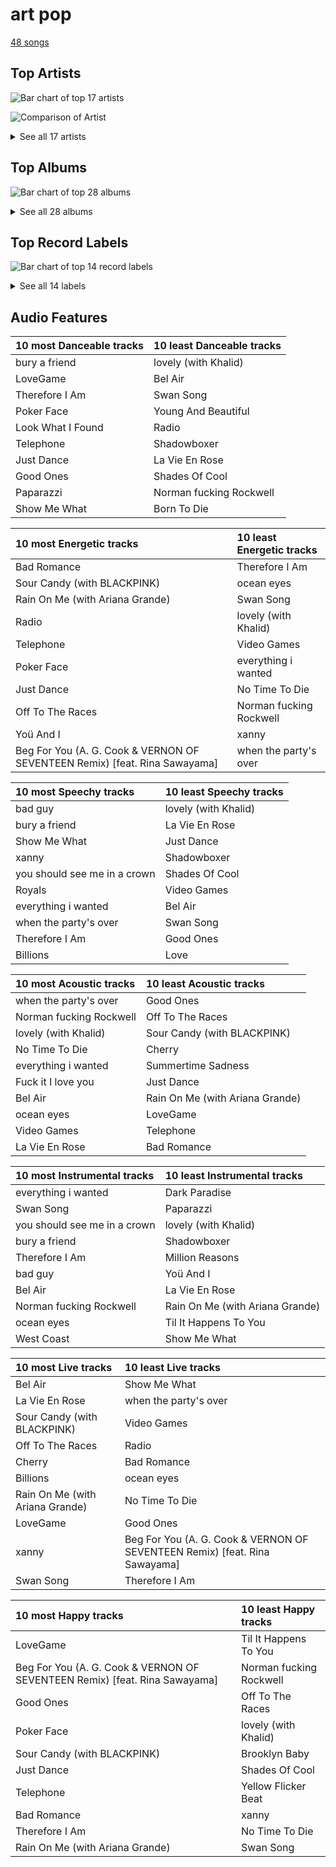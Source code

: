 # art pop

[48 songs](art_pop_tracks.md)

## Top Artists

![Bar chart of top 17 artists](../images/genres/art_pop/artists.png)

![Comparison of Artist](../images/genres/art_pop/artists_comparison.png)


<details>
<summary>See all 17 artists</summary>

|   Number of Tracks | Art                                                                                              | Artist                                       | 🔗                                                           |
|-------------------:|:-------------------------------------------------------------------------------------------------|:---------------------------------------------|:------------------------------------------------------------|
|                 17 | <img src="https://i.scdn.co/image/ab6761610000e5ebb99cacf8acd5378206767261" alt="" width="50" /> | [Lana Del Rey](../artists/lana_del_rey.md)   | [🔗](https://open.spotify.com/artist/00FQb4jTyendYWaN8pK0wa) |
|                 13 | <img src="https://i.scdn.co/image/ab6761610000e5ebc8d3d98a1bccbe71393dbfbf" alt="" width="50" /> | [Lady Gaga](../artists/lady_gaga.md)         | [🔗](https://open.spotify.com/artist/1HY2Jd0NmPuamShAr6KMms) |
|                 10 | <img src="https://i.scdn.co/image/ab6761610000e5ebd8b9980db67272cb4d2c3daf" alt="" width="50" /> | [Billie Eilish](../artists/billie_eilish.md) | [🔗](https://open.spotify.com/artist/6qqNVTkY8uBg9cP3Jd7DAH) |
|                  2 | <img src="https://i.scdn.co/image/ab6761610000e5eb9df0f924a5e609c8da143cd5" alt="" width="50" /> | A. G. Cook                                   | [🔗](https://open.spotify.com/artist/335TWGWGFan4vaacJzSiU8) |
|                  2 | <img src="https://i.scdn.co/image/ab6761610000e5eb576cb43281160e345f728b71" alt="" width="50" /> | Charli XCX                                   | [🔗](https://open.spotify.com/artist/25uiPmTg16RbhZWAqwLBy5) |
|                  2 | <img src="https://i.scdn.co/image/ab6761610000e5ebc4902f080d3620b3e6da80c3" alt="" width="50" /> | Lorde                                        | [🔗](https://open.spotify.com/artist/163tK9Wjr9P9DmM0AVK7lm) |
|                  1 | <img src="https://i.scdn.co/image/ab6761610000e5eb2c44e078944196a8c1eec256" alt="" width="50" /> | Colby O'Donis                                | [🔗](https://open.spotify.com/artist/7fObcBw9VM3x7ntWKCYl0z) |
|                  1 | <img src="https://i.scdn.co/image/ab6761610000e5eb676338904deb80cffb568216" alt="" width="50" /> | [Beyoncé](../artists/beyonc_.md)             | [🔗](https://open.spotify.com/artist/6vWDO969PvNqNYHIOW5v0m) |
|                  1 | <img src="https://i.scdn.co/image/ab6761610000e5eb31072db9da0311ecfabe96bf" alt="" width="50" /> | Khalid                                       | [🔗](https://open.spotify.com/artist/6LuN9FCkKOj5PcnpouEgny) |
|                  1 | <img src="https://i.scdn.co/image/ab6761610000e5ebcdce7620dc940db079bf4952" alt="" width="50" /> | [Ariana Grande](../artists/ariana_grande.md) | [🔗](https://open.spotify.com/artist/66CXWjxzNUsdJxJ2JdwvnR) |
|                  1 | <img src="https://i.scdn.co/image/ab6761610000e5ebd06f948216f34ea0298aef43" alt="" width="50" /> | Caroline Polachek                            | [🔗](https://open.spotify.com/artist/4Ge8xMJNwt6EEXOzVXju9a) |
|                  1 | <img src="https://i.scdn.co/image/ab6761610000e5ebc9690bc711d04b3d4fd4b87c" alt="" width="50" /> | [BLACKPINK](../artists/blackpink.md)         | [🔗](https://open.spotify.com/artist/41MozSoPIsD1dJM0CLPjZF) |
|                  1 | <img src="https://i.scdn.co/image/ab6761610000e5ebf178cbda9bd9a389581ff021" alt="" width="50" /> | Fiona Apple                                  | [🔗](https://open.spotify.com/artist/3g2kUQ6tHLLbmkV7T4GPtL) |
|                  1 | <img src="https://i.scdn.co/image/ab6761610000e5eba8b955d42229e4cbd03d4cd8" alt="" width="50" /> | VERNON                                       | [🔗](https://open.spotify.com/artist/2Y34b9AOK30zXgL7cAH4NG) |
|                  1 | <img src="https://i.scdn.co/image/ab6761610000e5ebd6442ba68c144b0c84b207a4" alt="" width="50" /> | Rina Sawayama                                | [🔗](https://open.spotify.com/artist/2KEqzdPS7M5YwGmiuPTdr5) |
|                  1 | <img src="https://i.scdn.co/image/ab6761610000e5eb1e9c5c07c1244a637929678c" alt="" width="50" /> | VÉRITÉ                                       | [🔗](https://open.spotify.com/artist/1Fr6agZ6iSM5Ynn2k4C8sc) |
|                  1 | <img src="https://i.scdn.co/image/ab6761610000e5eb1271f542dad4241c87250fe5" alt="" width="50" /> | Cecile Believe                               | [🔗](https://open.spotify.com/artist/0nZHjqvdLoBy50ZzUH5FNU) |

</details>

## Top Albums

![Bar chart of top 28 albums](../images/genres/art_pop/albums.png)


<details>
<summary>See all 28 albums</summary>

|   Number of Tracks | Art                                                                                              | Album                                                                      | 🔗                                                          |
|-------------------:|:-------------------------------------------------------------------------------------------------|:---------------------------------------------------------------------------|:-----------------------------------------------------------|
|                  6 | <img src="https://i.scdn.co/image/ab67616d0000b273a1c37f3fd969287c03482c3b" alt="" width="50" /> | Born To Die                                                                | [🔗](https://open.spotify.com/album/4X8hAqIWpQyQks2yRhyqs4) |
|                  5 | <img src="https://i.scdn.co/image/ab67616d0000b27350a3147b4edd7701a876c6ce" alt="" width="50" /> | WHEN WE ALL FALL ASLEEP, WHERE DO WE GO?                                   | [🔗](https://open.spotify.com/album/0S0KGZnfBGSIssfF54WSJh) |
|                  4 | <img src="https://i.scdn.co/image/ab67616d0000b273631810af03785dbad83f5c81" alt="" width="50" /> | The Fame                                                                   | [🔗](https://open.spotify.com/album/1jpUMnKpRlng1OJN7LJauV) |
|                  3 | <img src="https://i.scdn.co/image/ab67616d0000b2731624590458126fc8b8c64c2f" alt="" width="50" /> | Ultraviolence (Deluxe)                                                     | [🔗](https://open.spotify.com/album/1ORxRsK3MrSLvh7VQTF01F) |
|                  3 | <img src="https://i.scdn.co/image/ab67616d0000b273879e9318cb9f4e05ee552ac9" alt="" width="50" /> | Norman Fucking Rockwell!                                                   | [🔗](https://open.spotify.com/album/5XpEKORZ4y6OrCZSKsi46A) |
|                  2 | <img src="https://i.scdn.co/image/ab67616d0000b2735c9890c0456a3719eeecd8aa" alt="" width="50" /> | The Fame Monster (Deluxe Edition)                                          | [🔗](https://open.spotify.com/album/6rePArBMb5nLWEaY9aQqL4) |
|                  2 | <img src="https://i.scdn.co/image/ab67616d0000b27395e2fd1accb339fa14878190" alt="" width="50" /> | Lust For Life                                                              | [🔗](https://open.spotify.com/album/7xYiTrbTL57QO0bb4hXIKo) |
|                  2 | <img src="https://i.scdn.co/image/ab67616d0000b2736040effba89b9b00a6f6743a" alt="" width="50" /> | Chromatica                                                                 | [🔗](https://open.spotify.com/album/05c49JgPmL4Uz2ZeqRx5SP) |
|                  2 | <img src="https://i.scdn.co/image/ab67616d0000b273e2d156fdc691f57900134342" alt="" width="50" /> | A Star Is Born Soundtrack                                                  | [🔗](https://open.spotify.com/album/4sLtOBOzn4s3GDUv3c5oJD) |
|                  1 | <img src="https://i.scdn.co/image/ab67616d0000b2738a3f0a3ca7929dea23cd274c" alt="" width="50" /> | lovely (with Khalid)                                                       | [🔗](https://open.spotify.com/album/2sBB17RXTamvj7Ncps15AK) |
|                  1 | <img src="https://i.scdn.co/image/ab67616d0000b273f2248cf6dad1d6c062587249" alt="" width="50" /> | everything i wanted                                                        | [🔗](https://open.spotify.com/album/4i3rAwPw7Ln2YrKDusaWyT) |
|                  1 | <img src="https://i.scdn.co/image/ab67616d0000b273a9f6c04ba168640b48aa5795" alt="" width="50" /> | dont smile at me                                                           | [🔗](https://open.spotify.com/album/7fRrTyKvE4Skh93v97gtcU) |
|                  1 | <img src="https://i.scdn.co/image/ab67616d0000b273d7fb3e4c63020039d1cff6b2" alt="" width="50" /> | Young And Beautiful                                                        | [🔗](https://open.spotify.com/album/1D92WOHWUI2AGQCCdplcXL) |
|                  1 | <img src="https://i.scdn.co/image/ab67616d0000b27374b226f1b53ca4902dedce2a" alt="" width="50" /> | Yellow Flicker Beat (From The Hunger Games: Mockingjay Part 1)             | [🔗](https://open.spotify.com/album/7sg5iqMiDrM2aJqLAmv83V) |
|                  1 | <img src="https://i.scdn.co/image/ab67616d0000b273969438a8091085c2472a0766" alt="" width="50" /> | Til It Happens To You                                                      | [🔗](https://open.spotify.com/album/00qjYaNSNpQCZHhCpAlH60) |
|                  1 | <img src="https://i.scdn.co/image/ab67616d0000b273b254ca0983d65ede8e3d2f7a" alt="" width="50" /> | Tidal                                                                      | [🔗](https://open.spotify.com/album/5gVBXH8MT6zfdRkjp7qT18) |
|                  1 | <img src="https://i.scdn.co/image/ab67616d0000b273ce94afb9aa5d73f00852a45b" alt="" width="50" /> | Somebody Else                                                              | [🔗](https://open.spotify.com/album/3Q4yhhyFA2cpZq2FGOgMwU) |
|                  1 | <img src="https://i.scdn.co/image/ab67616d0000b273187331e276c898d39764cc98" alt="" width="50" /> | Pure Heroine                                                               | [🔗](https://open.spotify.com/album/0rmhjUgoVa17LZuS8xWQ3v) |
|                  1 | <img src="https://i.scdn.co/image/ab67616d0000b2734123029b8c0648e8f1fad18a" alt="" width="50" /> | Paradise                                                                   | [🔗](https://open.spotify.com/album/1JnjcAIKQ9TSJFVFierTB8) |
|                  1 | <img src="https://i.scdn.co/image/ab67616d0000b273f7b7174bef6f3fbfda3a0bb7" alt="" width="50" /> | No Time To Die                                                             | [🔗](https://open.spotify.com/album/5sXSHscDjBez8VF20cSyad) |
|                  1 | <img src="https://i.scdn.co/image/ab67616d0000b2738093238ec0c71ef7c95c8fb1" alt="" width="50" /> | Joanne (Deluxe)                                                            | [🔗](https://open.spotify.com/album/2ZUwFxlWo0gwTsvZ6L4Meh) |
|                  1 | <img src="https://i.scdn.co/image/ab67616d0000b273a3b3f48ca81acacb3ad4ec8a" alt="" width="50" /> | Honeymoon                                                                  | [🔗](https://open.spotify.com/album/2DpEBrjCur1ythIZ10gJWw) |
|                  1 | <img src="https://i.scdn.co/image/ab67616d0000b2732a038d3bf875d23e4aeaa84e" alt="" width="50" /> | Happier Than Ever                                                          | [🔗](https://open.spotify.com/album/0JGOiO34nwfUdDrD612dOp) |
|                  1 | <img src="https://i.scdn.co/image/ab67616d0000b273f629eb64fd8ef76a97b154f5" alt="" width="50" /> | CRASH                                                                      | [🔗](https://open.spotify.com/album/1QqipMXWzJhr6yfcNKTp8B) |
|                  1 | <img src="https://i.scdn.co/image/ab67616d0000b2734ba15b951a5cff36133ca5bd" alt="" width="50" /> | Born This Way                                                              | [🔗](https://open.spotify.com/album/2KkMVsxymoNR7hRmBcMttd) |
|                  1 | <img src="https://i.scdn.co/image/ab67616d0000b2731bf7d80f4a7bf4ed02da9fad" alt="" width="50" /> | Billions                                                                   | [🔗](https://open.spotify.com/album/4DpAPqdJ1jVhoWZrxWLRH5) |
|                  1 | <img src="https://i.scdn.co/image/ab67616d0000b273b0ed835957dbf3c63184a3bc" alt="" width="50" /> | Beg For You (A. G. Cook & VERNON OF SEVENTEEN Remix) [feat. Rina Sawayama] | [🔗](https://open.spotify.com/album/6snPKZGUbpydW2XJu9ievq) |
|                  1 | <img src="https://i.scdn.co/image/ab67616d0000b2735f4269ee2c76394d8f3d1309" alt="" width="50" /> | 7G                                                                         | [🔗](https://open.spotify.com/album/16NHNs15w1bpkFiBOUgDaB) |

</details>


## Top Record Labels

![Bar chart of top 14 record labels](../images/genres/art_pop/labels.png)


<details>
<summary>See all 14 labels</summary>

|   Number of Tracks | Label                                                                                   |
|-------------------:|:----------------------------------------------------------------------------------------|
|                 19 | [Interscope Records](../labels/interscope_records.md)                                   |
|                 17 | [Polydor Records](../labels/polydor_records.md)                                         |
|                 10 | [Darkroom](../labels/darkroom.md)                                                       |
|                  2 | [A Star is Born OST](../labels/a_star_is_born_ost.md)                                   |
|                  1 | [Work](../labels/work.md)                                                               |
|                  1 | [VÉRITÉ](../labels/v_rit_.md)                                                           |
|                  1 | [Universal Music New Zealand Limited](../labels/universal_music_new_zealand_limited.md) |
|                  1 | [Perpetual Novice](../labels/perpetual_novice.md)                                       |
|                  1 | [PC Music](../labels/pc_music.md)                                                       |
|                  1 | [Mockingjay](../labels/mockingjay.md)                                                   |
|                  1 | [Hunger Games 3](../labels/hunger_games_3.md)                                           |
|                  1 | [Clean Slate](../labels/clean_slate.md)                                                 |
|                  1 | [Atlantic Records UK](../labels/atlantic_records_uk.md)                                 |
|                  1 | [Atlantic Records](../labels/atlantic_records.md)                                       |

</details>


## Audio Features

| 10 most Danceable tracks   | 10 least Danceable tracks   |
|:---------------------------|:----------------------------|
| bury a friend              | lovely (with Khalid)        |
| LoveGame                   | Bel Air                     |
| Therefore I Am             | Swan Song                   |
| Poker Face                 | Young And Beautiful         |
| Look What I Found          | Radio                       |
| Telephone                  | Shadowboxer                 |
| Just Dance                 | La Vie En Rose              |
| Good Ones                  | Shades Of Cool              |
| Paparazzi                  | Norman fucking Rockwell     |
| Show Me What               | Born To Die                 |

| 10 most Energetic tracks                                                   | 10 least Energetic tracks   |
|:---------------------------------------------------------------------------|:----------------------------|
| Bad Romance                                                                | Therefore I Am              |
| Sour Candy (with BLACKPINK)                                                | ocean eyes                  |
| Rain On Me (with Ariana Grande)                                            | Swan Song                   |
| Radio                                                                      | lovely (with Khalid)        |
| Telephone                                                                  | Video Games                 |
| Poker Face                                                                 | everything i wanted         |
| Just Dance                                                                 | No Time To Die              |
| Off To The Races                                                           | Norman fucking Rockwell     |
| Yoü And I                                                                  | xanny                       |
| Beg For You (A. G. Cook & VERNON OF SEVENTEEN Remix) [feat. Rina Sawayama] | when the party's over       |

| 10 most Speechy tracks       | 10 least Speechy tracks   |
|:-----------------------------|:--------------------------|
| bad guy                      | lovely (with Khalid)      |
| bury a friend                | La Vie En Rose            |
| Show Me What                 | Just Dance                |
| xanny                        | Shadowboxer               |
| you should see me in a crown | Shades Of Cool            |
| Royals                       | Video Games               |
| everything i wanted          | Bel Air                   |
| when the party's over        | Swan Song                 |
| Therefore I Am               | Good Ones                 |
| Billions                     | Love                      |

| 10 most Acoustic tracks   | 10 least Acoustic tracks        |
|:--------------------------|:--------------------------------|
| when the party's over     | Good Ones                       |
| Norman fucking Rockwell   | Off To The Races                |
| lovely (with Khalid)      | Sour Candy (with BLACKPINK)     |
| No Time To Die            | Cherry                          |
| everything i wanted       | Summertime Sadness              |
| Fuck it I love you        | Just Dance                      |
| Bel Air                   | Rain On Me (with Ariana Grande) |
| ocean eyes                | LoveGame                        |
| Video Games               | Telephone                       |
| La Vie En Rose            | Bad Romance                     |

| 10 most Instrumental tracks   | 10 least Instrumental tracks    |
|:------------------------------|:--------------------------------|
| everything i wanted           | Dark Paradise                   |
| Swan Song                     | Paparazzi                       |
| you should see me in a crown  | lovely (with Khalid)            |
| bury a friend                 | Shadowboxer                     |
| Therefore I Am                | Million Reasons                 |
| bad guy                       | Yoü And I                       |
| Bel Air                       | La Vie En Rose                  |
| Norman fucking Rockwell       | Rain On Me (with Ariana Grande) |
| ocean eyes                    | Til It Happens To You           |
| West Coast                    | Show Me What                    |

| 10 most Live tracks             | 10 least Live tracks                                                       |
|:--------------------------------|:---------------------------------------------------------------------------|
| Bel Air                         | Show Me What                                                               |
| La Vie En Rose                  | when the party's over                                                      |
| Sour Candy (with BLACKPINK)     | Video Games                                                                |
| Off To The Races                | Radio                                                                      |
| Cherry                          | Bad Romance                                                                |
| Billions                        | ocean eyes                                                                 |
| Rain On Me (with Ariana Grande) | No Time To Die                                                             |
| LoveGame                        | Good Ones                                                                  |
| xanny                           | Beg For You (A. G. Cook & VERNON OF SEVENTEEN Remix) [feat. Rina Sawayama] |
| Swan Song                       | Therefore I Am                                                             |

| 10 most Happy tracks                                                       | 10 least Happy tracks   |
|:---------------------------------------------------------------------------|:------------------------|
| LoveGame                                                                   | Til It Happens To You   |
| Beg For You (A. G. Cook & VERNON OF SEVENTEEN Remix) [feat. Rina Sawayama] | Norman fucking Rockwell |
| Good Ones                                                                  | Off To The Races        |
| Poker Face                                                                 | lovely (with Khalid)    |
| Sour Candy (with BLACKPINK)                                                | Brooklyn Baby           |
| Just Dance                                                                 | Shades Of Cool          |
| Telephone                                                                  | Yellow Flicker Beat     |
| Bad Romance                                                                | xanny                   |
| Therefore I Am                                                             | No Time To Die          |
| Rain On Me (with Ariana Grande)                                            | Swan Song               |
